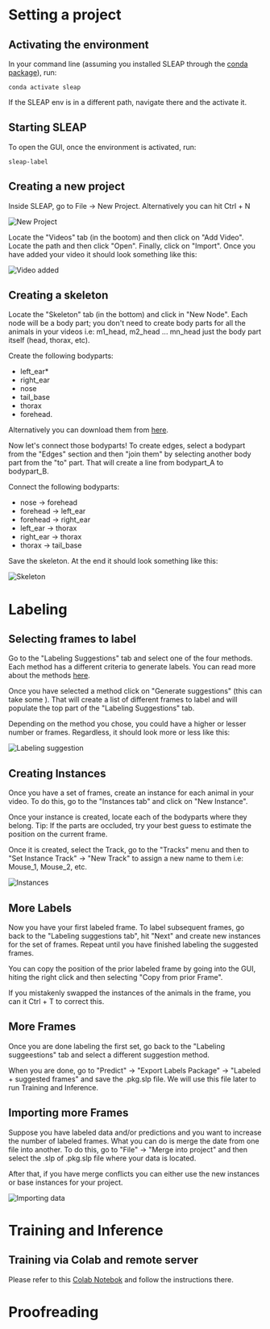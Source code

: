 # Setting a project

## Activating the environment

In your command line (assuming you installed SLEAP through the [conda package](https://github.com/rdiazrincon/SLEAP_workshop/blob/master/Instructions.md#from-a-conda-package-recommended-method)), run:

~~~
conda activate sleap
~~~

If the SLEAP env is in a different path, navigate there and the activate it.

## Starting SLEAP

To open the GUI, once the environment is activated, run:
~~~
sleap-label
~~~

## Creating a new project

Inside SLEAP, go to File -> New Project. Alternatively you can hit Ctrl + N

![New Project](Images/01.jpg)

Locate the "Videos" tab (in the bootom) and then click on "Add Video". Locate the path and then click "Open". Finally, click on "Import". Once you have added your video it should look something like this:

![Video added](Images/02.jpg)

## Creating a skeleton

Locate the "Skeleton" tab (in the bottom) and click in "New Node". Each node will be a body part; you don't need to create body parts for all the animals in your videos i.e: m1_head, m2_head ... mn_head just the body part itself (head, thorax, etc). 

Create the following bodyparts: 

* left_ear*
* right_ear
* nose
* tail_base 
* thorax 
* forehead. 

Alternatively you can download them from [here](https://github.com/rdiazrincon/SLEAP_Data/blob/master/skeletons/skeleton_instances.json).

Now let's connect those bodyparts! To create edges, select a bodypart from the "Edges" section and then "join them" by selecting another body part from the "to" part. That will create a line from bodypart_A to bodypart_B.

Connect the following bodyparts:

* nose -> forehead
* forehead -> left_ear
* forehead -> right_ear
* left_ear -> thorax
* right_ear -> thorax
* thorax -> tail_base

Save the skeleton. At the end it should look something like this:

![Skeleton](Images/03.jpg)

# Labeling

## Selecting frames to label

Go to the "Labeling Suggestions" tab and select one of the four methods. Each method has a different criteria to generate labels. You can read more about the methods [here](https://sleap.ai/guides/gui.html#suggestion-methods).

Once you have selected a method click on "Generate suggestions" (this can take some ). That will create a list of different frames to label and will populate the top part of the "Labeling Suggestions" tab.

Depending on the method you chose, you could have a higher or lesser number or frames. Regardless, it should look more or less like this:

![Labeling suggestion](Images/04.jpg)

## Creating Instances

Once you have a set of frames, create an instance for each animal in your video. To do this, go to the "Instances tab" and click on "New Instance".

Once your instance is created, locate each of the bodyparts where they belong. Tip: If the parts are occluded, try your best guess to estimate the position on the current frame.

Once it is created, select the Track, go to the "Tracks" menu and then to "Set Instance Track" -> "New Track" to assign a new name to them i.e: Mouse_1, Mouse_2, etc.

![Instances](Images/05.jpg)

## More Labels

Now you have your first labeled frame. To label subsequent frames, go back to the "Labeling suggestions tab", hit "Next" and create new instances for the set of frames. Repeat until you have finished labeling the suggested frames.

You can copy the position of the prior labeled frame by going into the GUI, hiting the right click and then selecting "Copy from prior Frame".

If you mistakenly swapped the instances of the animals in the frame, you can it Ctrl + T to correct this.

## More Frames

Once you are done labeling the first set, go back to the "Labeling suggeestions" tab and select a different suggestion method.

When you are done, go to "Predict" -> "Export Labels Package" -> "Labeled + suggested frames" and save the .pkg.slp file. We will use this file later to run Training and Inference.

## Importing more Frames

Suppose you have labeled data and/or predictions and you want to increase the number of labeled frames. What you can do is merge the date from one file into another. To do this, go to "File" -> "Merge into project" and then select the .slp of .pkg.slp file where your data is located. 

After that, if you have merge conflicts you can either use the new instances or base instances for your project.

![Importing data](Images/06.jpg)

# Training and Inference

## Training via Colab and remote server

Please refer to this [Colab Notebok](https://github.com/rdiazrincon/SLEAP_workshop/blob/master/Training_and_inference.ipynb) and follow the instructions there.

# Proofreading